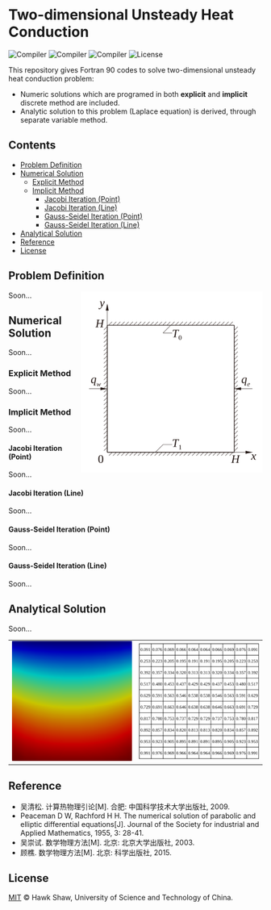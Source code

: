 # Two-dimensional Unsteady Heat Conduction

![Compiler](https://img.shields.io/badge/GNU-pass%20(v8.1.0+)-brightgreen.svg)
![Compiler](https://img.shields.io/badge/Intel-not%20tested-yellow.svg)
![Compiler](https://img.shields.io/badge/IBM%20XL-not%20tested-yellow.svg)
![License](https://img.shields.io/badge/License-MIT-blue.svg)

This repository gives Fortran 90 codes to solve two-dimensional unsteady heat conduction problem:

- Numeric solutions which are programed in both **explicit** and **implicit** discrete method are included.
- Analytic solution to this problem (Laplace equation) is derived, through separate variable method.

## Contents

- [Problem Definition](#problem-definition)
- [Numerical Solution](#numerical-solution)
    + [Explicit Method](#explicit-method)
    + [Implicit Method](#implicit-method)
        - [Jacobi Iteration (Point)](#jacobi-iteration-point)
        - [Jacobi Iteration (Line)](#jacobi-iteration-line)
        - [Gauss-Seidel Iteration (Point)](#gauss-seidel-iteration-point)
        - [Gauss-Seidel Iteration (Line)](#gauss-seidel-iteration-line)
- [Analytical Solution](#analytical-solution)
- [Reference](#reference)
- [License](#license)


## Problem Definition

<img width="360px" align="right" src="./doc/problem_def.svg"></img>


Soon...


## Numerical Solution

Soon...

### Explicit Method

Soon...

### Implicit Method

Soon...

#### Jacobi Iteration (Point)

Soon...

#### Jacobi Iteration (Line)

Soon...

#### Gauss-Seidel Iteration (Point)

Soon...

#### Gauss-Seidel Iteration (Line)

Soon...


## Analytical Solution

Soon...

<table border="0px" align="center">
    <tr>
        <td><img width="360px" src="./doc/analytic_ctr.png"></img></td>
        <td><img width="360px" src="./doc/analytic_dat.svg"></img></td>
    </tr>
</table>

## Reference

- 吴清松. 计算热物理引论[M]. 合肥: 中国科学技术大学出版社, 2009.
- Peaceman D W, Rachford H H. The numerical solution of parabolic and elliptic differential equations[J]. Journal of the Society for industrial and Applied Mathematics, 1955, 3: 28-41.
- 吴崇试. 数学物理方法[M]. 北京: 北京大学出版社, 2003.
- 顾樵. 数学物理方法[M]. 北京: 科学出版社, 2015.


## License

[MIT](LICENSE) © Hawk Shaw, University of Science and Technology of China.